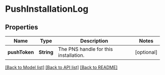 # PushInstallationLog

## Properties
Name | Type | Description | Notes
------------ | ------------- | ------------- | -------------
**pushToken** | **String** | The PNS handle for this installation.  | [optional] 

[[Back to Model list]](../README.md#documentation-for-models) [[Back to API list]](../README.md#documentation-for-api-endpoints) [[Back to README]](../README.md)



